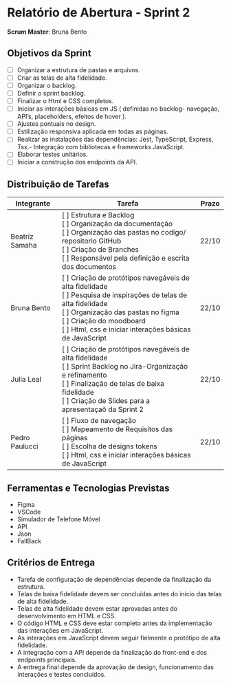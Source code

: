 

# Relatório de Abertura - Sprint 2

**Scrum Master**: Bruna Bento 

## Objetivos da Sprint

- [ ] Organizar a estrutura de pastas e arquivos.
- [ ] Criar as telas de alta fidelidade.
- [ ] Organizar o backlog.
- [ ] Definir o sprint backlog.
- [ ] Finalizar o Html e CSS completos.
- [ ] Iniciar as interações básicas em JS ( definidas no backlog- navegação, API’s,     placeholders, efeitos de hover ).
- [ ] Ajustes pontuais no design.
- [ ] Estilização responsiva aplicada em todas as páginas.
- [ ] Realizar as instalações das dependências: Jest, TypeScript, Express, Tsx.- Integração com bibliotecas e frameworks JavaScript.
- [ ] Elaborar testes unitários.
- [ ] Iniciar a construção dos endpoints da API.

## Distribuição de Tarefas
| Integrante       | Tarefa                                                                 | Prazo |
|------------------|------------------------------------------------------------------------|--------|
| Beatriz Samaha   |  [ ] Estrutura e Backlog<br> [ ] Organização da documentação<br> [ ] Organização das pastas no codigo/ repositorio GitHub<br> [ ] Criação de Branches<br> [ ] Responsável pela definição e escrita dos documentos<br>  | 22/10  |
| Bruna Bento      |  [ ] Criação de protótipos navegáveis de alta fidelidade<br> [ ] Pesquisa de inspirações de telas de alta fidelidade<br> [ ] Organização das pastas no figma<br> [ ] Criação do moodboard<br> [ ] Html, css e iniciar interações básicas de JavaScript<br>   | 22/10  |
| Julia Leal       |  [ ] Criação de protótipos navegáveis de alta fidelidade<br> [ ] Sprint Backlog no Jira-Organização e refinamento<br>  [ ] Finalização de telas de baixa fidelidade<br> [ ] Criação de Slides para a apresentaçaõ da Sprint 2<br>  | 22/10  |
| Pedro Paulucci   |  [ ] Fluxo de navegação<br>  [ ] Mapeamento de Requisitos das páginas<br> [ ] Escolha de designs tokens<br> [ ] Html, css e iniciar interações básicas de JavaScript<br>  | 22/10  |

## Ferramentas e Tecnologias Previstas
- Figma
- VSCode
- Simulador de Telefone Móvel 
- API 
- Json
- FallBack


## Critérios de Entrega
- Tarefa de configuração de dependências depende da finalização da estrutura.
- Telas de baixa fidelidade devem ser concluídas antes do início das telas de alta fidelidade.
- Telas de alta fidelidade devem estar aprovadas antes do desenvolvimento em HTML e CSS.
- O código HTML e CSS deve estar completo antes da implementação das interações em JavaScript.
- As interações em JavaScript devem seguir fielmente o protótipo de alta fidelidade.
- A integração com a API depende da finalização do front-end e dos endpoints principais.
- A entrega final depende da aprovação de design, funcionamento das interações e testes concluídos.